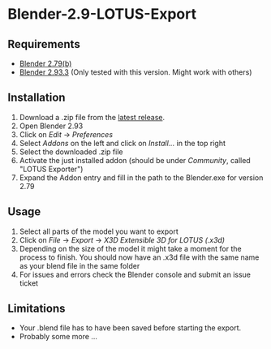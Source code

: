 # Blender-2.9-LOTUS-Export
 
## Requirements
- [Blender 2.79(b)](https://www.blender.org/download/releases/2-79/)
- [Blender 2.93.3](https://www.blender.org/download) (Only tested with this version. Might work with others)

## Installation
1. Download a .zip file from the [latest release](https://github.com/gcWorld/Blender-LOTUS-Export/releases).
2. Open Blender 2.93
3. Click on _Edit_ -> _Preferences_
4. Select _Addons_ on the left and click on _Install..._ in the top right
5. Select the downloaded .zip file
6. Activate the just installed addon (should be under _Community_, called "LOTUS Exporter")
7. Expand the Addon entry and fill in the path to the Blender.exe for version 2.79

## Usage
1. Select all parts of the model you want to export
2. Click on _File_ -> _Export_ -> _X3D Extensible 3D for LOTUS (.x3d)_
3. Depending on the size of the model it might take a moment for the process to finish. You should now have an .x3d file with the same name as your blend file in the same folder
4. For issues and errors check the Blender console and submit an issue ticket

## Limitations
- Your .blend file has to have been saved before starting the export.
- Probably some more ...
